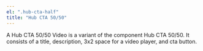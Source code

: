 ```yaml
---
el: ".hub-cta-half"
title: "Hub CTA 50/50"
---
```

A Hub CTA 50/50 Video is a variant of the component Hub CTA 50/50. It consists of a title, description, 3x2 space for a video player, and cta button. 
